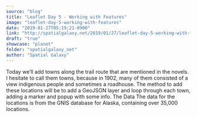 ```yaml
---
source: "blog"
title: "Leaflet Day 5 - Working with Features"
image: "leaflet-day-5-working-with-features"
date: "2019-01-27T05:19:21-0900"
link: "http://spatialgalaxy.net/2019/01/27/leaflet-day-5-working-with-features/"
draft: "true"
showcase: "planet"
folder: "spatialgalaxy_net"
author: "Spatial Galaxy"
---
```


Today we&rsquo;ll add towns along the trail route that are mentioned in the novels. I hesitate to call them towns, because in 1902, many of them consisted of a view indigenous people and sometimes a roadhouse.
The method to add these locations will be to add a GeoJSON layer and loop through each town, adding a marker and popup with some info.
The Data The data for the locations is from the GNIS database for Alaska, containing over 35,000 locations.
